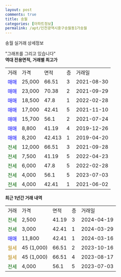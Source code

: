 ```yaml
---
layout: post
comments: true
title: 송월
categories: [아파트정보]
permalink: /apt/인천광역시중구송월동1가송월
---
```


송월 실거래 상세정보

<script type="text/javascript">
  google.charts.load('current', {'packages':['line', 'corechart']});
  google.charts.setOnLoadCallback(drawChart);

  function drawChart() {
    var data = new google.visualization.DataTable();
    data.addColumn('date', '거래일');
    data.addColumn('number', "매매");
    data.addColumn('number', "전세");
    data.addColumn('number', "전매");

    data.addRows([[new Date(Date.parse("2024-04-19")), null, 2500, null], [new Date(Date.parse("2024-03-29")), null, 3000, null], [new Date(Date.parse("2024-03-16")), 11800, null, null], [new Date(Date.parse("2023-10-16")), null, null, null], [new Date(Date.parse("2023-08-17")), null, null, null], [new Date(Date.parse("2023-07-03")), null, 4000, null]]);

    var options = {
      hAxis: {
        format: 'yyyy/MM/dd'
      },    
      lineWidth: 0,
      pointsVisible: true,    
      title: '최근 1년간 유형별 실거래가 분포',
      legend: { position: 'bottom' }
    };

    var formatter = new google.visualization.NumberFormat({pattern:'###,###'} );
    formatter.format(data, 1);
    formatter.format(data, 2);
    
    setTimeout(function() {
        var chart = new google.visualization.LineChart(document.getElementById('columnchart_material'));
        chart.draw(data, (options));
        document.getElementById('loading').style.display = 'none';
    }, 200);
  }
</script>


<div id="loading" style="z-index:20; display: block; margin-left: 0px">"그래프를 그리고 있습니다"</div>
<div id="columnchart_material" style="width: 95%; margin-left: 0px; display: block"></div>
<!-- contents start -->
<b>역대 전용면적, 거래별 최고가</b>
<table class="sortable">
    <tr>
      <td>거래</td>
      <td>가격</td>
      <td>면적</td>
      <td>층</td>
      <td>거래일</td>
    </tr>
        <tr>
          <td><a style="color: blue">매매</a></td>
          <td>25,000</td>
          <td>66.51</td>
          <td>3</td>
          <td>2021-08-30</td>
        </tr>            <tr>
          <td><a style="color: blue">매매</a></td>
          <td>23,000</td>
          <td>70.38</td>
          <td>2</td>
          <td>2021-09-29</td>
        </tr>            <tr>
          <td><a style="color: blue">매매</a></td>
          <td>18,500</td>
          <td>47.8</td>
          <td>1</td>
          <td>2022-02-28</td>
        </tr>            <tr>
          <td><a style="color: blue">매매</a></td>
          <td>17,000</td>
          <td>42.41</td>
          <td>5</td>
          <td>2021-11-10</td>
        </tr>            <tr>
          <td><a style="color: blue">매매</a></td>
          <td>15,700</td>
          <td>56.1</td>
          <td>2</td>
          <td>2021-07-24</td>
        </tr>            <tr>
          <td><a style="color: blue">매매</a></td>
          <td>8,800</td>
          <td>41.19</td>
          <td>4</td>
          <td>2019-12-26</td>
        </tr>            <tr>
          <td><a style="color: blue">매매</a></td>
          <td>8,200</td>
          <td>42.413</td>
          <td>1</td>
          <td>2019-04-20</td>
        </tr>        
        <tr>
              <td><a style="color: darkgreen">전세</a></td>
              <td>12,000</td>
              <td>66.51</td>
              <td>3</td>
              <td>2021-09-28</td>
            </tr>            <tr>
              <td><a style="color: darkgreen">전세</a></td>
              <td>7,500</td>
              <td>41.19</td>
              <td>5</td>
              <td>2022-04-23</td>
            </tr>            <tr>
              <td><a style="color: darkgreen">전세</a></td>
              <td>6,000</td>
              <td>47.8</td>
              <td>5</td>
              <td>2022-02-28</td>
            </tr>            <tr>
              <td><a style="color: darkgreen">전세</a></td>
              <td>4,000</td>
              <td>56.1</td>
              <td>5</td>
              <td>2023-07-03</td>
            </tr>            <tr>
              <td><a style="color: darkgreen">전세</a></td>
              <td>4,000</td>
              <td>42.41</td>
              <td>1</td>
              <td>2021-06-02</td>
            </tr>        
    
</table>

<b>최근 1년간 거래 내역</b>

<table class="sortable">
    <tr>
      <td>거래</td>
      <td>가격</td>
      <td>면적</td>
      <td>층</td>
      <td>거래일</td>
    </tr>
    <tr>
      <td><a style="color: darkgreen">전세</a></td>
      <td>2,500</td>
      <td>41.19</td>
      <td>3</td>
      <td>2024-04-19</td>
    </tr>          <tr>
      <td><a style="color: darkgreen">전세</a></td>
      <td>3,000</td>
      <td>42.41</td>
      <td>1</td>
      <td>2024-03-29</td>
    </tr>          <tr>
      <td><a style="color: blue">매매</a></td>
      <td>11,800</td>
      <td>42.41</td>
      <td>1</td>
      <td>2024-03-16</td>
    </tr>          <tr>
      <td><a style="color: darkgoldenrod">월세</a></td>
      <td>45 (1,000)</td>
      <td>66.51</td>
      <td>2</td>
      <td>2023-10-16</td>
    </tr>          <tr>
      <td><a style="color: darkgoldenrod">월세</a></td>
      <td>45 (1,000)</td>
      <td>66.51</td>
      <td>4</td>
      <td>2023-08-17</td>
    </tr>          <tr>
      <td><a style="color: darkgreen">전세</a></td>
      <td>4,000</td>
      <td>56.1</td>
      <td>5</td>
      <td>2023-07-03</td>
    </tr>      </table>
<!-- contents end -->    

